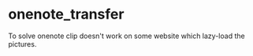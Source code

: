 # onenote_transfer
To solve onenote clip doesn't work on some website which lazy-load the pictures.
